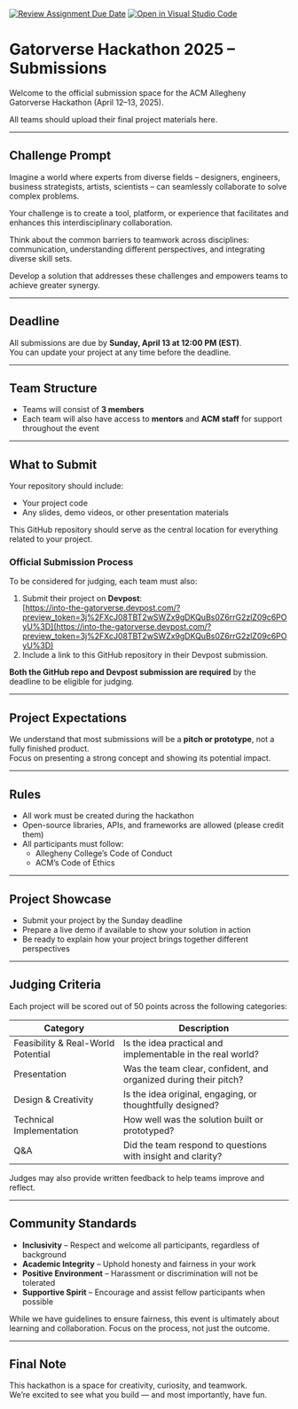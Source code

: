 [![Review Assignment Due Date](https://classroom.github.com/assets/deadline-readme-button-22041afd0340ce965d47ae6ef1cefeee28c7c493a6346c4f15d667ab976d596c.svg)](https://classroom.github.com/a/2I-rCCG-)
[![Open in Visual Studio Code](https://classroom.github.com/assets/open-in-vscode-2e0aaae1b6195c2367325f4f02e2d04e9abb55f0b24a779b69b11b9e10269abc.svg)](https://classroom.github.com/online_ide?assignment_repo_id=19148042&assignment_repo_type=AssignmentRepo)
# Gatorverse Hackathon 2025 – Submissions

Welcome to the official submission space for the ACM Allegheny Gatorverse Hackathon (April 12–13, 2025).

All teams should upload their final project materials here.

---

## Challenge Prompt

Imagine a world where experts from diverse fields – designers, engineers, business strategists, artists, scientists – can seamlessly collaborate to solve complex problems.

Your challenge is to create a tool, platform, or experience that facilitates and enhances this interdisciplinary collaboration.

Think about the common barriers to teamwork across disciplines: communication, understanding different perspectives, and integrating diverse skill sets.

Develop a solution that addresses these challenges and empowers teams to achieve greater synergy.

---

## Deadline

All submissions are due by **Sunday, April 13 at 12:00 PM (EST)**.  
You can update your project at any time before the deadline.

---

## Team Structure

- Teams will consist of **3 members**
- Each team will also have access to **mentors** and **ACM staff** for support throughout the event

---

## What to Submit

Your repository should include:

- Your project code
- Any slides, demo videos, or other presentation materials

This GitHub repository should serve as the central location for everything related to your project.

### Official Submission Process

To be considered for judging, each team must also:

1. Submit their project on **Devpost**:  
   [https://into-the-gatorverse.devpost.com/?preview_token=3j%2FXcJ08TBT2wSWZx9gDKQuBs0Z6rrG2zlZ09c6POyU%3D](https://into-the-gatorverse.devpost.com/?preview_token=3j%2FXcJ08TBT2wSWZx9gDKQuBs0Z6rrG2zlZ09c6POyU%3D)
2. Include a link to this GitHub repository in their Devpost submission.

**Both the GitHub repo and Devpost submission are required** by the deadline to be eligible for judging.

---

## Project Expectations

We understand that most submissions will be a **pitch or prototype**, not a fully finished product.  
Focus on presenting a strong concept and showing its potential impact.

---

## Rules

- All work must be created during the hackathon
- Open-source libraries, APIs, and frameworks are allowed (please credit them)
- All participants must follow:
  - Allegheny College’s Code of Conduct
  - ACM’s Code of Ethics

---

## Project Showcase

- Submit your project by the Sunday deadline
- Prepare a live demo if available to show your solution in action
- Be ready to explain how your project brings together different perspectives

---

## Judging Criteria

Each project will be scored out of 50 points across the following categories:

| Category                        | Description                                                               |
|--------------------------------|---------------------------------------------------------------------------|
| Feasibility & Real-World Potential | Is the idea practical and implementable in the real world?             |
| Presentation                   | Was the team clear, confident, and organized during their pitch?         |
| Design & Creativity            | Is the idea original, engaging, or thoughtfully designed?                |
| Technical Implementation       | How well was the solution built or prototyped?                           |
| Q&A                            | Did the team respond to questions with insight and clarity?              |

Judges may also provide written feedback to help teams improve and reflect.

---

## Community Standards

- **Inclusivity** – Respect and welcome all participants, regardless of background  
- **Academic Integrity** – Uphold honesty and fairness in your work  
- **Positive Environment** – Harassment or discrimination will not be tolerated  
- **Supportive Spirit** – Encourage and assist fellow participants when possible  

While we have guidelines to ensure fairness, this event is ultimately about learning and collaboration. Focus on the process, not just the outcome.

---

## Final Note

This hackathon is a space for creativity, curiosity, and teamwork.  
We’re excited to see what you build — and most importantly, have fun.
